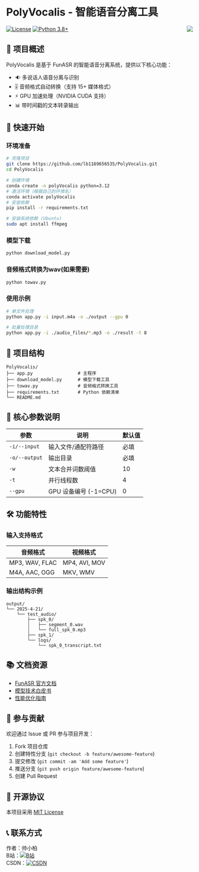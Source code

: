 # PolyVocalis - 智能语音分离工具

<img align="right" src="https://count.getloli.com/@lb1169656535?name=lb1169656535&theme=capoo-1&padding=7&offset=0&align=top&scale=1&pixelated=1&darkmode=auto">

[![License](https://img.shields.io/badge/license-MIT-blue.svg)](LICENSE)
[![Python 3.8+](https://img.shields.io/badge/python-3.8+-blue.svg)](https://www.python.org/)

## 🎯 项目概述

PolyVocalis 是基于 FunASR 的智能语音分离系统，提供以下核心功能：

- 🔉 多说话人语音分离与识别
- 🎚️ 音频格式自动转换（支持 15+ 媒体格式）
- ⚡ GPU 加速处理（NVIDIA CUDA 支持）
- 📊 带时间戳的文本转录输出

## 🚀 快速开始

### 环境准备

```bash
# 克隆项目
git clone https://github.com/lb1169656535/PolyVocalis.git
cd PolyVocalis

# 创建环境
conda create -n polyVocalis python=3.12
# 激活环境（根据自己的环境名）
conda activate polyVocalis
# 安装依赖
pip install -r requirements.txt

# 安装系统依赖 (Ubuntu)
sudo apt install ffmpeg
```

### 模型下载

```bash
python download_model.py
```
### 音频格式转换为wav(如果需要)
```bash
python towav.py
```

### 使用示例

```bash
# 单文件处理
python app.py -i input.m4a -o ./output --gpu 0

# 批量处理目录
python app.py -i ./audio_files/*.mp3 -o ./result -t 8
```

## 📂 项目结构

```
PolyVocalis/
├── app.py                 # 主程序
├── download_model.py      # 模型下载工具
├── towav.py               # 音频格式转换工具
├── requirements.txt       # Python 依赖清单
└── README.md
```

## 🔧 核心参数说明

| 参数            | 说明                     | 默认值  |
|----------------|------------------------|-------|
| `-i/--input`   | 输入文件/通配符路径        | 必填   |
| `-o/--output`  | 输出目录                 | 必填   |
| `-w`           | 文本合并词数阈值          | 10    |
| `-t`           | 并行线程数               | 4     |
| `--gpu`        | GPU 设备编号 (-1=CPU)   | 0     |

## 🛠️ 功能特性

### 输入支持格式

| 音频格式          | 视频格式          |
|------------------|------------------|
| MP3, WAV, FLAC   | MP4, AVI, MOV    |
| M4A, AAC, OGG    | MKV, WMV         |

### 输出结构示例

```
output/
└── 2025-4-21/
    └── test_audio/
        ├── spk_0/
        │   ├── segment_0.wav
        │   └── full_spk_0.mp3
        ├── spk_1/
        └── logs/
            └── spk_0_transcript.txt
```

## 📚 文档资源

- [FunASR 官方文档](https://github.com/alibaba-damo-academy/FunASR)
- [模型技术白皮书](docs/technical_whitepaper.md)
- [性能优化指南](docs/optimization_guide.md)

## 🤝 参与贡献

欢迎通过 Issue 或 PR 参与项目开发：

1. Fork 项目仓库
2. 创建特性分支 (`git checkout -b feature/awesome-feature`)
3. 提交修改 (`git commit -am 'Add some feature'`)
4. 推送分支 (`git push origin feature/awesome-feature`)
5. 创建 Pull Request

## 📜 开源协议

本项目采用 [MIT License](LICENSE)

## 📞 联系方式

作者：帅小柏  
B站：[![B站](https://img.shields.io/badge/Bilibili-00A1D6?logo=bilibili)](https://space.bilibili.com/89565664)  
CSDN：[![CSDN](https://img.shields.io/badge/CSDN-FF0000)](https://blog.csdn.net/weixin_46339668)

